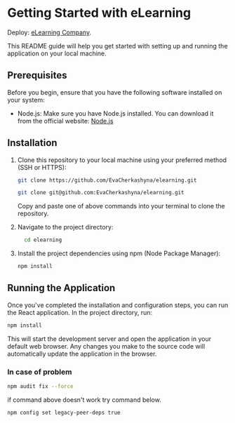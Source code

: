 

# Getting Started with eLearning
Deploy: [eLearning Company](https://elearning-sepia-eight.vercel.app/).

This README guide will help you get started with setting up and running the application on your local machine.

## Prerequisites

Before you begin, ensure that you have the following software installed on your system:

- Node.js: Make sure you have Node.js installed. You can download it from the official website: [Node.js](https://nodejs.org/)

## Installation

1. Clone this repository to your local machine using your preferred method (SSH or HTTPS):

   ```bash
   git clone https://github.com/EvaCherkashyna/elearning.git
   ```
   ```bash
   git clone git@github.com:EvaCherkashyna/elearning.git
   ```
   Copy and paste one of above commands into your terminal to clone the repository.

2. Navigate to the project directory:
  
    ```bash
      cd elearning
    ```

3. Install the project dependencies using npm (Node Package Manager):
   
    ```bash
    npm install
    ```

## Running the Application

Once you've completed the installation and configuration steps, you can run the React application. In the project directory, run:

  ```bash
  npm install
  ```
    
This will start the development server and open the application in your default web browser. Any changes you make to the source code will automatically update the application in the browser.


### In case of problem

  ```bash
  npm audit fix --force
  ```

if command above doesn't work try command below.

```bash
npm config set legacy-peer-deps true 
```